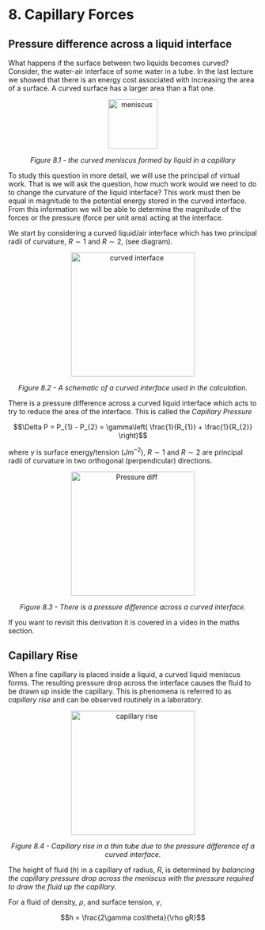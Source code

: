 # 8. Capillary Forces

## Pressure difference across a liquid interface 

What happens if the surface between two liquids becomes curved?
Consider, the water-air interface of some water in a tube. In the last lecture we showed that there is an energy cost associated with increasing the area of a surface. A curved surface has a larger area than a flat one.

<div style="text-align: center;">
    <img src="imgs/8_1.png" alt="meniscus" width="100" height=auto>
    <p><em>Figure 8.1 - the curved meniscus formed by liquid in a capillary</em></p>
</div>

To study this question in more detail, we will use the principal of virtual work. That is we will ask the question, how much work would we need to do to change the curvature of the liquid interface? This work must then be equal in magnitude to the potential energy stored in the curved interface. From this information
we will be able to determine the magnitude of the forces or the pressure (force per unit area) acting at the interface. 

We start by considering a curved liquid/air interface which has two
principal radii of curvature, $R \sim 1$ and $R \sim 2$, (see diagram).

<div style="text-align: center;">
    <img src="imgs/8_2.png" alt="curved interface" width="250" height=auto>
    <p><em>Figure 8.2 - A schematic of a curved interface used in the calculation.</em></p>
</div>

There is a pressure difference across a curved liquid interface which
acts to try to reduce the area of the interface. This is called the *Capillary Pressure*

$$\Delta P = P_{1} - P_{2} = \gamma\left( \frac{1}{R_{1}} + \frac{1}{R_{2}} \right)$$

where $\gamma$ is surface energy/tension ($Jm^{-2}$), $R \sim 1$ and $R \sim 2$ are principal radii of curvature in two orthogonal (perpendicular) directions.

<div style="text-align: center;">
    <img src="imgs/8_3.png" alt="Pressure diff" width="250" height=auto>
    <p><em>Figure 8.3 - There is a pressure difference across a curved interface.</em></p>
</div>

If you want to revisit this derivation it is covered in a video in the maths section.

## Capillary Rise

When a fine capillary is placed inside a liquid, a curved liquid meniscus forms. The resulting pressure drop across the interface causes the fluid to be drawn up inside the capillary. This is phenomena is referred to as *capillary rise* and
can be observed routinely in a laboratory.

<div style="text-align: center;">
    <img src="imgs/8_4.png" alt="capillary rise" width="250" height=auto>
    <p><em>Figure 8.4 - Capillary rise in a thin tube due to the pressure difference of a curved interface.</em></p>
</div>

The height of fluid ($h$) in a capillary of radius, $R$, is determined
by *balancing the capillary pressure drop across the meniscus with the
pressure required to draw the fluid up the capillary.*

For a fluid of density, $\rho$, and surface tension, $\gamma$, 

$$h = \frac{2\gamma cos\theta}{\rho gR}$$

